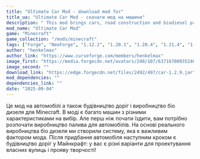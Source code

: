 ```yaml
---
title: "Ultimate Car Mod - download mod for"
title_ua: "Ultimate Car Mod - скачати мод на машини"
description: " This mod brings cars, road construction and biodiesel production into your Minecraft world."
mod_name: "Ultimate Car Mod"
game: "Minecraft"
game_collection: "/mods/minecraft"
tags: ["Forge", "NeoForge", "1.12.2", "1.20.1", "1.20.4", "1.21.4", "1.21.8"]
author: "henkelmax"
author_link: "https://www.curseforge.com/members/henkelmax"
image_first: "https://media.forgecdn.net/avatars/248/107/637167009352402084.png"
image_second: ""
download_link: "https://edge.forgecdn.net/files/2492/497/car-1.2.9.jar"
mod_dependencies: ""
dependencies_link: ""
date: "2025-09-04"
---
```


Це мод на автомобілі а також будівництво доріг і виробництво біо дизеля для Minecraft.
В моді є багато машин з різними характеристиками на вибір.
Але перш ніж почати їздити, вам потрібно розпочати
виробництво палива для автомобілів.
На основі реального виробництва біо дизеля ми створили систему, яка є важливим фактором мода.
Після придбання автомобіля наступним кроком є будівництво доріг у Майнкрафт: у вас є різні
варіанти для проектування власних вулиць і прояву творчості!

